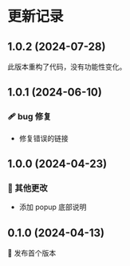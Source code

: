 # 更新记录

## 1.0.2 (2024-07-28)

此版本重构了代码，没有功能性变化。

## 1.0.1 (2024-06-10)

### 🩹 bug 修复

- 修复错误的链接

## 1.0.0 (2024-04-23)

### 🏡 其他更改

- 添加 popup 底部说明

## 0.1.0 (2024-04-13)

🚀 发布首个版本
